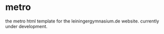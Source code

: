 metro
=====

the metro html template for the leiningergymnasium.de website. currently under development.
